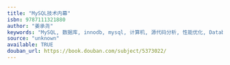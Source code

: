 ```yaml
---
title: "MySQL技术内幕"
isbn: 9787111321880
author: "姜承尧"
keywords: "MySQL, 数据库, innodb, mysql, 计算机, 源代码分析, 性能优化, Database"
source: "unknown"
available: TRUE
douban_url: https://book.douban.com/subject/5373022/
---
```

